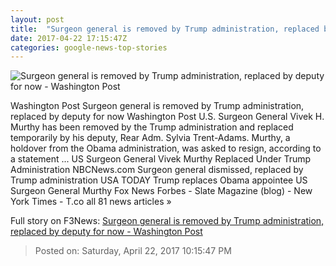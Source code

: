 ```yaml
---
layout: post
title:  "Surgeon general is removed by Trump administration, replaced by deputy for now - Washington Post"
date: 2017-04-22 17:15:47Z
categories: google-news-top-stories
---
```


![Surgeon general is removed by Trump administration, replaced by deputy for now - Washington Post](https://img.washingtonpost.com/rf/image_1484w/2010-2019/WashingtonPost/2016/03/30/Editorial-Opinion/Advance/Images/517238842-544.jpg)

Washington Post Surgeon general is removed by Trump administration, replaced by deputy for now Washington Post U.S. Surgeon General Vivek H. Murthy has been removed by the Trump administration and replaced temporarily by his deputy, Rear Adm. Sylvia Trent-Adams. Murthy, a holdover from the Obama administration, was asked to resign, according to a statement ... US Surgeon General Vivek Murthy Replaced Under Trump Administration NBCNews.com Surgeon general dismissed, replaced by Trump administration USA TODAY Trump replaces Obama appointee US Surgeon General Murthy Fox News Forbes - Slate Magazine (blog) - New York Times - T.co all 81 news articles »


Full story on F3News: [Surgeon general is removed by Trump administration, replaced by deputy for now - Washington Post](http://www.f3nws.com/n/GTvKrG)

> Posted on: Saturday, April 22, 2017 10:15:47 PM
